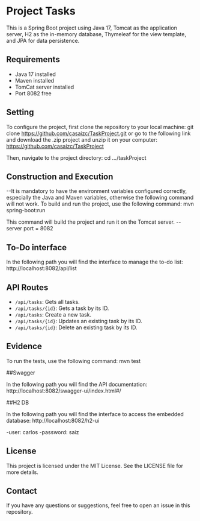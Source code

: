 # Project Tasks

This is a Spring Boot project using Java 17, Tomcat as the application server, H2 as the in-memory database, Thymeleaf for the view template, and JPA for data persistence.

## Requirements

- Java 17 installed
- Maven installed
- TomCat server installed
- Port 8082 free

## Setting

To configure the project, first clone the repository to your local machine: git clone https://github.com/casaizc/TaskProject.git
or go to the following link and download the .zip project and unzip it on your computer: https://github.com/casaizc/TaskProject

Then, navigate to the project directory: cd .../taskProject

## Construction and Execution

--It is mandatory to have the environment variables configured correctly, especially the Java and Maven variables, otherwise the following command will not work.
To build and run the project, use the following command:  mvn spring-boot:run  

This command will build the project and run it on the Tomcat server. --server port = 8082

## To-Do interface

In the following path you will find the interface to manage the to-do list: http://localhost:8082/api/list

## API Routes

- `/api/tasks`: Gets all tasks.
- `/api/tasks/{id}`: Gets a task by its ID.
- `/api/tasks`: Create a new task.
- `/api/tasks/{id}`: Updates an existing task by its ID.
- `/api/tasks/{id}`: Delete an existing task by its ID.

## Evidence

To run the tests, use the following command: mvn test

##Swagger

In the following path you will find the API documentation: http://localhost:8082/swagger-ui/index.html#/

##H2 DB

In the following path you will find the interface to access the embedded database: http://localhost:8082/h2-ui

-user: carlos
-password: saiz

## License

This project is licensed under the MIT License. See the LICENSE file for more details.

## Contact

If you have any questions or suggestions, feel free to open an issue in this repository.
